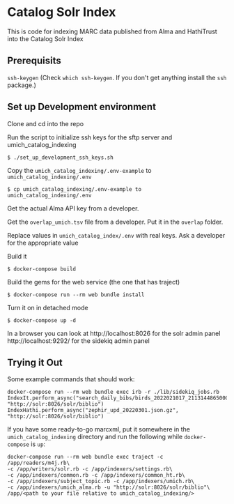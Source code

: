 # Catalog Solr Index
This is code for indexing MARC data published from Alma and HathiTrust into the Catalog Solr Index

## Prerequisits
`ssh-keygen` (Check `which ssh-keygen`. If you don't get anything install the `ssh` package.) 

## Set up Development environment

Clone and cd into the repo

Run the script to initialize ssh keys for the sftp server and umich_catalog_indexing
```
$ ./set_up_development_ssh_keys.sh
```

Copy the `umich_catalog_indexing/.env-example` to `umich_catalog_indexing/.env`
```
$ cp umich_catalog_indexing/.env-example to umich_catalog_indexing/.env
```

Get the actual Alma API key from a developer.

Get the `overlap_umich.tsv` file from a developer. Put it in the `overlap` folder.

Replace values in `umich_catalog_index/.env` with real keys. Ask a developer for the appropriate value

Build it
```
$ docker-compose build
```

Build the gems for the web service (the one that has traject)
```
$ docker-compose run --rm web bundle install
```

Turn it on in detached mode
```
$ docker-compose up -d
```

In a browser you can look at
http://localhost:8026 for the solr admin panel
http://localhost:9292/ for the sidekiq admin panel

## Trying it Out
Some example commands that should work:
```
docker-compose run --rm web bundle exec irb -r ./lib/sidekiq_jobs.rb
IndexIt.perform_async("search_daily_bibs/birds_2022021017_21131448650006381_new.tar.gz", "http://solr:8026/solr/biblio")
IndexHathi.perform_async("zephir_upd_20220301.json.gz", "http://solr:8026/solr/biblio")
```

If you have some ready-to-go marcxml, put it somewhere in the `umich_catalog_indexing` directory and 
run the following while `docker-compose` is `up`:
```
docker-compose run --rm web bundle exec traject -c /app/readers/m4j.rb\
-c /app/writers/solr.rb -c /app/indexers/settings.rb\
-c /app/indexers/common.rb -c /app/indexers/common_ht.rb\ 
-c /app/indexers/subject_topic.rb -c /app/indexers/umich.rb\ 
-c /app/indexers/umich_alma.rb -u "http://solr:8026/solr/biblio"\
/app/<path to your file relative to umich_catalog_indexing/>
```

